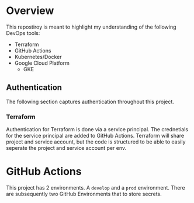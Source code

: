 # Overview

This repostiroy is meant to highlight my understanding of the following DevOps tools:
- Terraform
- GitHub Actions
- Kubernetes/Docker 
- Google Cloud Platform
    - GKE 

## Authentication
The following section captures authentication throughout this project.
### Terraform
Authentication for Terraform is done via a service principal. The crednetials for the service principal are added to GitHub Actions. Terraform will share project and service account, but the code is structured to be able to easily seperate the project and service account per env.

# GitHub Actions
This project has 2 environments. A `develop` and a `prod` environment. There are subsequently two GitHub Environments that to store secrets.


